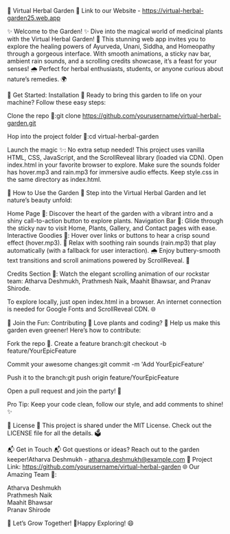 🌿 Virtual Herbal Garden 🌱
 Link to our Website -  https://virtual-herbal-garden25.web.app
 
✨ Welcome to the Garden! ✨
Dive into the magical world of medicinal plants with the Virtual Herbal Garden! 🌼 This stunning web app invites you to explore the healing powers of Ayurveda, Unani, Siddha, and Homeopathy through a gorgeous interface. With smooth animations, a sticky nav bar, ambient rain sounds, and a scrolling credits showcase, it’s a feast for your senses! 🌧️
Perfect for herbal enthusiasts, students, or anyone curious about nature’s remedies. 🌍

🚀 Get Started: Installation 🚀
Ready to bring this garden to life on your machine? Follow these easy steps:

Clone the repo 📂:git clone https://github.com/yourusername/virtual-herbal-garden.git


Hop into the project folder 🌱:cd virtual-herbal-garden


Launch the magic ✨:
No extra setup needed! This project uses vanilla HTML, CSS, JavaScript, and the ScrollReveal library (loaded via CDN).
Open index.html in your favorite browser to explore.
Make sure the sounds folder has hover.mp3 and rain.mp3 for immersive audio effects.
Keep style.css in the same directory as index.html.




🌟 How to Use the Garden 🌟
Step into the Virtual Herbal Garden and let nature’s beauty unfold:

Home Page 🏡: Discover the heart of the garden with a vibrant intro and a shiny call-to-action button to explore plants.
Navigation Bar 🧭: Glide through the sticky nav to visit Home, Plants, Gallery, and Contact pages with ease.
Interactive Goodies 🎉:
Hover over links or buttons to hear a crisp sound effect (hover.mp3). 🎵
Relax with soothing rain sounds (rain.mp3) that play automatically (with a fallback for user interaction). 🌧️
Enjoy buttery-smooth text transitions and scroll animations powered by ScrollReveal. 🌈


Credits Section 🙌: Watch the elegant scrolling animation of our rockstar team: Atharva Deshmukh, Prathmesh Naik, Maahit Bhawsar, and Pranav Shirode.

To explore locally, just open index.html in a browser. An internet connection is needed for Google Fonts and ScrollReveal CDN. 🌐

🤝 Join the Fun: Contributing 🤝
Love plants and coding? 🌿 Help us make this garden even greener! Here’s how to contribute:

Fork the repo 🍴.
Create a feature branch:git checkout -b feature/YourEpicFeature


Commit your awesome changes:git commit -m 'Add YourEpicFeature'


Push it to the branch:git push origin feature/YourEpicFeature


Open a pull request and join the party! 🎊

Pro Tip: Keep your code clean, follow our style, and add comments to shine! ✨

📜 License 📜
This project is shared under the MIT License. Check out the LICENSE file for all the details. 🗳️

📬 Get in Touch 📬
Got questions or ideas? Reach out to the garden keeper!Atharva Deshmukh - atharva.deshmukh@example.com 📧
Project Link: https://github.com/yourusername/virtual-herbal-garden 🌐
Our Amazing Team 🌟:  

Atharva Deshmukh  
Prathmesh Naik  
Maahit Bhawsar  
Pranav Shirode


🌱 Let’s Grow Together! 🌱Happy Exploring! 😄
